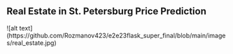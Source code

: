 <h2> Real Estate in St. Petersburg Price Prediction </h2>
![alt text](https://github.com/Rozmanov423/e2e23flask_super_final/blob/main/images/real_estate.jpg)
